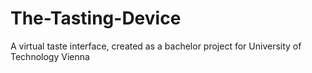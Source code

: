 # The-Tasting-Device
A virtual taste interface, created as a bachelor project for University of Technology Vienna
